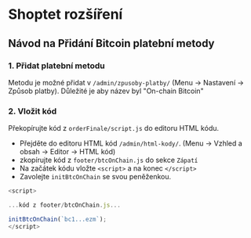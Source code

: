 # Shoptet rozšíření

## Návod na Přidání Bitcoin platební metody

### 1. Přidat platební metodu

Metodu je možné přidat v `/admin/zpusoby-platby/` (Menu -> Nastavení -> Způsob platby).
Důležité je aby název byl "On-chain Bitcoin"

### 2. Vložit kód

Překopírujte kód z `orderFinale/script.js` do editoru HTML kódu.

- Přejděte do editoru HTML kód `/admin/html-kody/`. (Menu -> Vzhled a obsah -> Editor -> HTML kód)
- zkopírujte kód z `footer/btcOnChain.js` do sekce `Zápatí`
- Na začátek kódu vložte `<script>` a na konec `</script>`
- Zavolejte `initBtcOnChain` se svou peněženkou.

```js
<script>

...kód z footer/btcOnChain.js...

initBtcOnChain(`bc1...ezm`);
</script>
```
